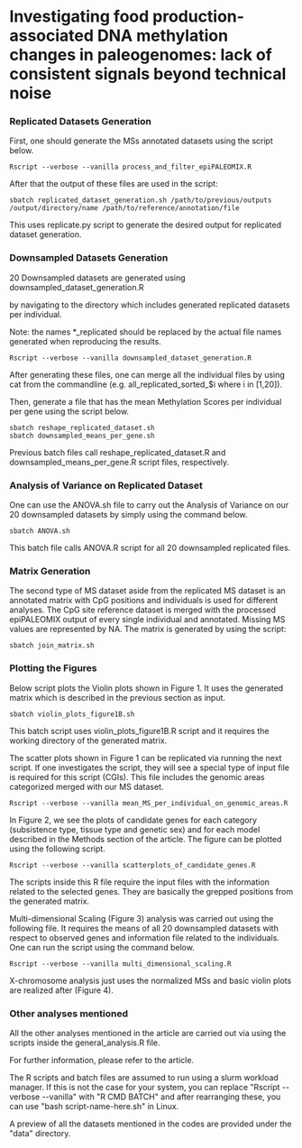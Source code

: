 
# Investigating food production-associated DNA methylation changes in paleogenomes: lack of consistent signals beyond technical noise

  

### Replicated Datasets Generation

First, one should generate the MSs annotated datasets using the script below.

  
```
Rscript --verbose --vanilla process_and_filter_epiPALEOMIX.R
```

After that the output of these files are used in the script:

  
```
sbatch replicated_dataset_generation.sh /path/to/previous/outputs /output/directory/name /path/to/reference/annotation/file
```

This uses replicate.py script to generate the desired output for replicated dataset generation.

  

### Downsampled Datasets Generation

  

20 Downsampled datasets are generated using downsampled_dataset_generation.R

by navigating to the directory which includes generated replicated datasets per individual.

Note: the names *_replicated should be replaced by the actual file names generated when reproducing the results.

  
```
Rscript --verbose --vanilla downsampled_dataset_generation.R
```
After generating these files, one can merge all the individual files by using cat from the commandline (e.g. all_replicated_sorted_$i where i in [1,20]).

Then, generate a file that has the mean Methylation Scores per individual per gene using the script below.

  
```
sbatch reshape_replicated_dataset.sh
sbatch downsampled_means_per_gene.sh
```

Previous batch files call reshape_replicated_dataset.R and downsampled_means_per_gene.R script files, respectively.

  

### Analysis of Variance on Replicated Dataset

  

One can use the ANOVA.sh file to carry out the Analysis of Variance on our 20 downsampled datasets by simply using the command below.

  
```
sbatch ANOVA.sh
```

This batch file calls ANOVA.R script for all 20 downsampled replicated files.

  

### Matrix Generation

The second type of MS dataset aside from the replicated MS dataset is an annotated matrix with CpG positions and individuals is used for different analyses. The CpG site reference dataset is merged with the processed epiPALEOMIX output of every single individual and annotated. Missing MS values are represented by NA. The matrix is generated by using the script:

  
```
sbatch join_matrix.sh
```

### Plotting the Figures

  

Below script plots the Violin plots shown in Figure 1. It uses the generated matrix which is described in the previous section as input.

  
```
sbatch violin_plots_figure1B.sh
```

This batch script uses violin_plots_figure1B.R script and it requires the working directory of the generated matrix.


The scatter plots shown in Figure 1 can be replicated via running the next script. If one investigates the script, they will see a special type of input file is required for this script (CGIs). This file includes the genomic areas categorized merged with our MS dataset.

  
```
Rscript --verbose --vanilla mean_MS_per_individual_on_genomic_areas.R
```

 
In Figure 2, we see the plots of candidate genes for each category (subsistence type, tissue type and genetic sex) and for each model described in the Methods section of the article. The figure can be plotted using the following script.

  
```
Rscript --verbose --vanilla scatterplots_of_candidate_genes.R
```

The scripts inside this R file require the input files with the information related to the selected genes. They are basically the grepped positions from the generated matrix.

  

Multi-dimensional Scaling (Figure 3) analysis was carried out using the following file. It requires the means of all 20 downsampled datasets with respect to observed genes and information file related to the individuals. One can run the script using the command below.

```
Rscript --verbose --vanilla multi_dimensional_scaling.R
```

X-chromosome analysis just uses the normalized MSs and basic violin plots are realized after (Figure 4).

### Other analyses mentioned

All the other analyses mentioned in the article are carried out via using the scripts inside the general_analysis.R file.


For further information, please refer to the article.

The R scripts and batch files are assumed to run using a slurm workload manager. If this is not the case for your system, you can replace "Rscript --verbose --vanilla" with "R CMD BATCH" and after rearranging these, you can use "bash script-name-here.sh" in Linux.

A preview of all the datasets mentioned in the codes are provided under the "data" directory.